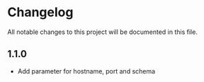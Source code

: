 # Changelog

All notable changes to this project will be documented in this file.

## 1.1.0

- Add parameter for hostname, port and schema
